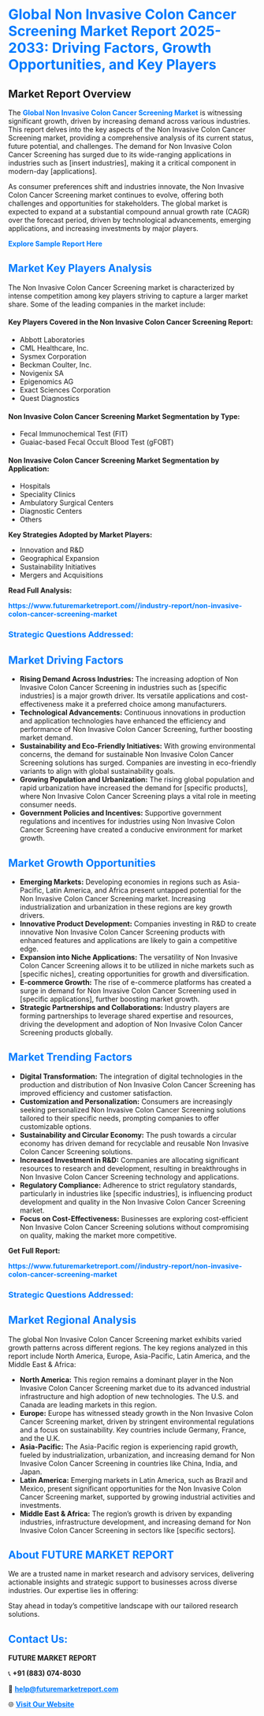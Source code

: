 <h1 style="color: #007BFF;">Global Non Invasive Colon Cancer Screening Market Report 2025-2033: Driving Factors, Growth Opportunities, and Key Players</h1>

<section id="overview">
<h2>Market Report Overview</h2>
<p>The <a href="https://www.futuremarketreport.com//industry-report/non-invasive-colon-cancer-screening-market" style="color: #007BFF; text-decoration: none;"><strong>Global Non Invasive Colon Cancer Screening Market</strong></a> is witnessing significant growth, driven by increasing demand across various industries. This report delves into the key aspects of the Non Invasive Colon Cancer Screening market, providing a comprehensive analysis of its current status, future potential, and challenges. The demand for Non Invasive Colon Cancer Screening has surged due to its wide-ranging applications in industries such as [insert industries], making it a critical component in modern-day [applications].</p>
<p>As consumer preferences shift and industries innovate, the Non Invasive Colon Cancer Screening market continues to evolve, offering both challenges and opportunities for stakeholders. The global market is expected to expand at a substantial compound annual growth rate (CAGR) over the forecast period, driven by technological advancements, emerging applications, and increasing investments by major players.</p>
</section>

<section id="overview">
<p><a href="https://www.futuremarketreport.com//request-sample/reportId=79832" style="color: #007BFF; text-decoration: none;"><strong>Explore Sample Report Here</strong></a></p>
</section>

<section id="key-players">
<h2 style="color: #007BFF;">Market Key Players Analysis</h2>
<p>The Non Invasive Colon Cancer Screening market is characterized by intense competition among key players striving to capture a larger market share. Some of the leading companies in the market include:</p>
<h4>Key Players Covered in the Non Invasive Colon Cancer Screening Report:</h4>
<ul><li>Abbott Laboratories</li><li>CML Healthcare, Inc.</li><li>Sysmex Corporation</li><li>Beckman Coulter, Inc.</li><li>Novigenix SA</li><li>Epigenomics AG</li><li>Exact Sciences Corporation</li><li>Quest Diagnostics</li></ul>
<h4>Non Invasive Colon Cancer Screening Market Segmentation by Type:</h4>
<ul><li>Fecal Immunochemical Test (FIT)</li><li>Guaiac-based Fecal Occult Blood Test (gFOBT)</li></ul>

<h4>Non Invasive Colon Cancer Screening Market Segmentation by Application:</h4>
<ul><li>Hospitals</li><li>Speciality Clinics</li><li>Ambulatory Surgical Centers</li><li>Diagnostic Centers</li><li>Others</li></ul>
<p><strong>Key Strategies Adopted by Market Players:</strong></p>
<ul>
<li>Innovation and R&D</li>
<li>Geographical Expansion</li>
<li>Sustainability Initiatives</li>
<li>Mergers and Acquisitions</li>
</ul>
</section>

<section>
<p><strong>Read Full Analysis: </strong></p><a href="https://www.futuremarketreport.com//industry-report/non-invasive-colon-cancer-screening-market" style="color: #007BFF; text-decoration: none;"><strong>https://www.futuremarketreport.com//industry-report/non-invasive-colon-cancer-screening-market</strong></a>
<h3 style="color: #007BFF;">Strategic Questions Addressed:</h3>
</section>

<section id="driving-factors">
<h2 style="color: #007BFF;">Market Driving Factors</h2>
<ul>
<li><strong>Rising Demand Across Industries:</strong> The increasing adoption of Non Invasive Colon Cancer Screening in industries such as [specific industries] is a major growth driver. Its versatile applications and cost-effectiveness make it a preferred choice among manufacturers.</li>
<li><strong>Technological Advancements:</strong> Continuous innovations in production and application technologies have enhanced the efficiency and performance of Non Invasive Colon Cancer Screening, further boosting market demand.</li>
<li><strong>Sustainability and Eco-Friendly Initiatives:</strong> With growing environmental concerns, the demand for sustainable Non Invasive Colon Cancer Screening solutions has surged. Companies are investing in eco-friendly variants to align with global sustainability goals.</li>
<li><strong>Growing Population and Urbanization:</strong> The rising global population and rapid urbanization have increased the demand for [specific products], where Non Invasive Colon Cancer Screening plays a vital role in meeting consumer needs.</li>
<li><strong>Government Policies and Incentives:</strong> Supportive government regulations and incentives for industries using Non Invasive Colon Cancer Screening have created a conducive environment for market growth.</li>
</ul>
</section>

<section id="growth-opportunities">
<h2 style="color: #007BFF;">Market Growth Opportunities</h2>
<ul>
<li><strong>Emerging Markets:</strong> Developing economies in regions such as Asia-Pacific, Latin America, and Africa present untapped potential for the Non Invasive Colon Cancer Screening market. Increasing industrialization and urbanization in these regions are key growth drivers.</li>
<li><strong>Innovative Product Development:</strong> Companies investing in R&D to create innovative Non Invasive Colon Cancer Screening products with enhanced features and applications are likely to gain a competitive edge.</li>
<li><strong>Expansion into Niche Applications:</strong> The versatility of Non Invasive Colon Cancer Screening allows it to be utilized in niche markets such as [specific niches], creating opportunities for growth and diversification.</li>
<li><strong>E-commerce Growth:</strong> The rise of e-commerce platforms has created a surge in demand for Non Invasive Colon Cancer Screening used in [specific applications], further boosting market growth.</li>
<li><strong>Strategic Partnerships and Collaborations:</strong> Industry players are forming partnerships to leverage shared expertise and resources, driving the development and adoption of Non Invasive Colon Cancer Screening products globally.</li>
</ul>
</section>

<section id="trending-factors">
<h2 style="color: #007BFF;">Market Trending Factors</h2>
<ul>
<li><strong>Digital Transformation:</strong> The integration of digital technologies in the production and distribution of Non Invasive Colon Cancer Screening has improved efficiency and customer satisfaction.</li>
<li><strong>Customization and Personalization:</strong> Consumers are increasingly seeking personalized Non Invasive Colon Cancer Screening solutions tailored to their specific needs, prompting companies to offer customizable options.</li>
<li><strong>Sustainability and Circular Economy:</strong> The push towards a circular economy has driven demand for recyclable and reusable Non Invasive Colon Cancer Screening solutions.</li>
<li><strong>Increased Investment in R&D:</strong> Companies are allocating significant resources to research and development, resulting in breakthroughs in Non Invasive Colon Cancer Screening technology and applications.</li>
<li><strong>Regulatory Compliance:</strong> Adherence to strict regulatory standards, particularly in industries like [specific industries], is influencing product development and quality in the Non Invasive Colon Cancer Screening market.</li>
<li><strong>Focus on Cost-Effectiveness:</strong> Businesses are exploring cost-efficient Non Invasive Colon Cancer Screening solutions without compromising on quality, making the market more competitive.</li>
</ul>
</section>

<section>
<p><strong>Get Full Report: </strong></p><a href="https://www.futuremarketreport.com//industry-report/non-invasive-colon-cancer-screening-market" style="color: #007BFF; text-decoration: none;"><strong>https://www.futuremarketreport.com//industry-report/non-invasive-colon-cancer-screening-market</strong></a>
<h3 style="color: #007BFF;">Strategic Questions Addressed:</h3>
</section>


<section id="regional-analysis">
<h2 style="color: #007BFF;">Market Regional Analysis</h2>
<p>The global Non Invasive Colon Cancer Screening market exhibits varied growth patterns across different regions. The key regions analyzed in this report include North America, Europe, Asia-Pacific, Latin America, and the Middle East & Africa:</p>
<ul>
<li><strong>North America:</strong> This region remains a dominant player in the Non Invasive Colon Cancer Screening market due to its advanced industrial infrastructure and high adoption of new technologies. The U.S. and Canada are leading markets in this region.</li>
<li><strong>Europe:</strong> Europe has witnessed steady growth in the Non Invasive Colon Cancer Screening market, driven by stringent environmental regulations and a focus on sustainability. Key countries include Germany, France, and the U.K.</li>
<li><strong>Asia-Pacific:</strong> The Asia-Pacific region is experiencing rapid growth, fueled by industrialization, urbanization, and increasing demand for Non Invasive Colon Cancer Screening in countries like China, India, and Japan.</li>
<li><strong>Latin America:</strong> Emerging markets in Latin America, such as Brazil and Mexico, present significant opportunities for the Non Invasive Colon Cancer Screening market, supported by growing industrial activities and investments.</li>
<li><strong>Middle East & Africa:</strong> The region’s growth is driven by expanding industries, infrastructure development, and increasing demand for Non Invasive Colon Cancer Screening in sectors like [specific sectors].</li>
</ul>
</section>

<footer>
<h2 style="color: #007BFF;">About FUTURE MARKET REPORT</h2>
<p>We are a trusted name in market research and advisory services, delivering actionable insights and strategic support to businesses across diverse industries. Our expertise lies in offering:</p>

<p>Stay ahead in today’s competitive landscape with our tailored research solutions.</p>

<h2 style="color: #007BFF;">Contact Us:</h2>
<p><strong>FUTURE MARKET REPORT</strong></p>
<p>📞 <strong>+91 (883) 074-8030</strong></p>
<p>📧 <strong><a href="mailto:help@futuremarketreport.com" style="color: #007BFF;">help@futuremarketreport.com</a></strong></p>
<p>🌐 <strong><a href="https://www.futuremarketreport.com/" style="color: #007BFF;">Visit Our Website</a></strong></p>
</footer>